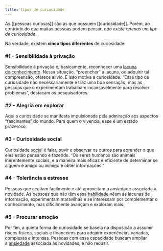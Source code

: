 ```yaml
---
title: tipos de curiosidade
---
```


As [[pessoas curiosas]] são as que possuem [[curiosidade]]. Porém, ao contrário do que muitas pessoas podem pensar, *não existe apenas um tipo de curiosidade*.

Na verdade, existem **cinco tipos diferentes** de curiosidade:

### **#1 - Sensibilidade à privação**

Sensibilidade à privação é, basicamente, reconhecer uma [lacuna de conhecimento](https://www.napratica.org.br/buscar-conhecimento-investimento/). Nessa situação, “preencher” a lacuna, ou adquirir tal compreensão, oferece alívio. E isso motiva a curiosidade. “Esse tipo de curiosidade não necessariamente é traz uma boa sensação, mas as pessoas que o experimentam trabalham incansavelmente para resolver problemas”, destacam os pesquisadores.

### **#2 - Alegria em explorar**

Aqui a curiosidade se manifesta impulsionada pela admiração aos aspectos “fascinantes” do mundo. Para quem o vivencia, esse é um estado prazeroso.

### **#3 - Curiosidade social**

Curiosidade [social](https://www.napratica.org.br/como-desenvolver-soft-skills/#.W7fzcWhKjIU) é falar, ouvir e observar os outros para aprender o que eles estão pensando e fazendo. “Os seres humanos são animais inerentemente sociais, e a maneira mais eficaz e eficiente de determinar se alguém é amigo ou inimigo é obter informações.”

### **#4 - Tolerância a estresse**

Pessoas que aceitam facilmente e até aproveitam a ansiedade associada à novidade. As pessoas que não têm essa [habilidade](https://www.napratica.org.br/habilidades-sociais-para-qualquer-profissional/) vêem as lacunas de informação, experimentam maravilhas e se interessam por complementar o conhecimento, mas dificilmente avançam e exploram mais.

### **#5 - Procurar emoção**

Por fim, a quinta forma de curiosidade se baseia na disposição a assumir riscos físicos, sociais e financeiros para adquirir experiências variadas, complexas e intensas. Pessoas com essa capacidade buscam ampliar a [ansiedade](https://www.napratica.org.br/dicas-para-amenizar-a-ansiedade-sobre-trabalho/) associada às novidades, e não reduzir.